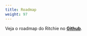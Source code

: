 ```yaml
---
title: Roadmap
weight: 97
---
```


Veja o roadmap do Ritchie no [**Github**](https://github.com/ZupIT/ritchie-cli/issues).